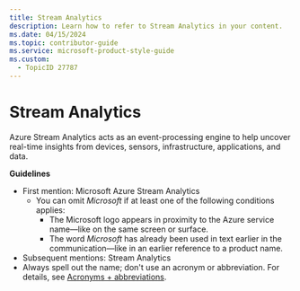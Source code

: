 ```yaml
---
title: Stream Analytics
description: Learn how to refer to Stream Analytics in your content.
ms.date: 04/15/2024
ms.topic: contributor-guide
ms.service: microsoft-product-style-guide
ms.custom:
  - TopicID 27787
---
```



# Stream Analytics

Azure Stream Analytics acts as an event-processing engine to help uncover real-time insights from devices, sensors, infrastructure, applications, and data.

**Guidelines**

- First mention: Microsoft Azure Stream Analytics
  - You can omit *Microsoft* if at least one of the following conditions applies:
    - The Microsoft logo appears in proximity to the Azure service name—like on the same screen or surface.
    - The word *Microsoft* has already been used in text earlier in the communication—like in an earlier reference to a product name.
- Subsequent mentions: Stream Analytics
- Always spell out the name; don't use an acronym or abbreviation. For details, see [Acronyms + abbreviations](~\acronyms-and-abbreviations.md).

